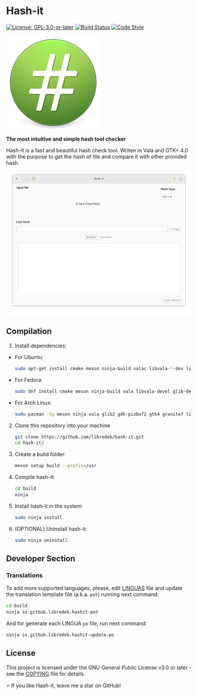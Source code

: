 # Hash-it

[![License: GPL-3.0-or-later](https://img.shields.io/badge/License-GPL%203.0--or--later-green.svg)](https://opensource.org/licenses/GPL-3.0)
[![Build Status](https://github.com/libredeb/hash-it/workflows/CI/badge.svg)](https://github.com/libredeb/hash-it/actions)
[![Code Style](https://img.shields.io/badge/code%20style-Vala-purple.svg)](https://wiki.gnome.org/Projects/Vala)

![icon](./data/icons/128/hashit.svg)

**The most intuitive and simple hash tool checker**

Hash-it is a fast and beautiful hash check tool. Writen in Vala and GTK+ 4.0 with the purpose to get the hash of file and compare it with other provided hash.

![screenshot](./screenshot.png)

## Compilation

   1. Install dependencies:
   * For Ubuntu:
      ```sh
      sudo apt-get install cmake meson ninja-build valac libvala-*-dev libglib2.0-dev libgtk-4-dev libgranite-7-dev libadwaita-1-dev python3 python3-wheel python3-setuptools
      ```
   * For Fedora:
      ```sh
      sudo dnf install cmake meson ninja-build vala libvala-devel glib-devel gtk4-devel granite-7-devel libadwaita-devel python3 python3-wheel python3-setuptools gnome-menus
      ```
   * For Arch Linux:
      ```sh
      sudo pacman -Sy meson ninja vala glib2 gdk-pixbuf2 gtk4 granite7 libadwaita-1 python python-wheel python-setuptools
      ```
   2. Clone this repository into your machine
      ```sh
      git clone https://github.com/libredeb/hash-it.git
      cd hash-it/
      ```
   3. Create a build folder:
      ```sh
      meson setup build --prefix=/usr
      ```
   4. Compile hash-it:
      ```sh
      cd build
      ninja
      ```
   5. Install hash-it in the system:
      ```sh
      sudo ninja install
      ```
   6. (OPTIONAL) Uninstall hash-it:
      ```sh
      sudo ninja uninstall
      ```

## Developer Section

### Translations

To add more supported languages, please, edit [LINGUAS](./po/LINGUAS) file and update the translation template file (a.k.a. `pot`) running next command:
```sh
cd build
ninja io.github.libredeb.hashit-pot
```

And for generate each LINGUA `po` file, run next command:
```sh
ninja io.github.libredeb.hashit-update-po
```

## License

This project is licensed under the GNU General Public License v3.0 or later - see the [COPYING](COPYING) file for details.

⭐ If you like Hash-it, leave me a star on GitHub!
